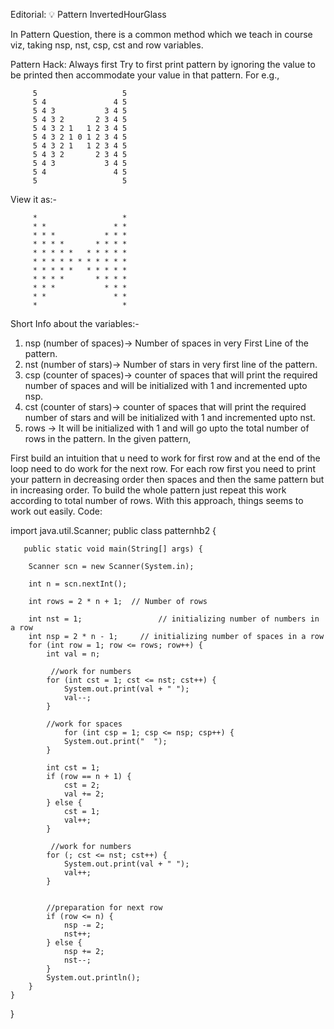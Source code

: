 Editorial: 💡 Pattern InvertedHourGlass

In Pattern Question, there is a common method which we teach in course viz, taking nsp, nst, csp, cst and row variables.

Pattern Hack: Always first Try to first print pattern by ignoring the value to be printed then accommodate your value in that pattern. For e.g.,

         5                   5 
         5 4               4 5 
         5 4 3           3 4 5 
         5 4 3 2       2 3 4 5 
         5 4 3 2 1   1 2 3 4 5 
         5 4 3 2 1 0 1 2 3 4 5 
         5 4 3 2 1   1 2 3 4 5 
         5 4 3 2       2 3 4 5 
         5 4 3           3 4 5 
         5 4               4 5 
         5                   5 
View it as:-

         *                   * 
         * *               * * 
         * * *           * * * 
         * * * *       * * * * 
         * * * * *   * * * * * 
         * * * * * * * * * * * 
         * * * * *   * * * * * 
         * * * *       * * * * 
         * * *           * * * 
         * *               * * 
         *                   *  
Short Info about the variables:-


1. nsp (number of spaces)-> Number of spaces in very First Line of the pattern.
2. nst (number of stars)-> Number of stars in very first line of the pattern.
3. csp (counter of spaces)-> counter of spaces that will print the required number of spaces and will be initialized with 1 and incremented upto nsp.
4. cst (counter of stars)->  counter of spaces that will print the required number of stars and will be initialized with 1 and incremented upto nst.
5. rows -> It will be initialized with 1 and will go upto the total number of rows in the pattern.
In the given pattern,

First build an intuition that u need to work for first row and at the end of the loop need to do work for the next row.
For each row first you need to print your pattern in decreasing order then spaces and then the same pattern but in increasing order.
To build the whole pattern just repeat this work according to total number of rows. With this approach, things seems to work out easily.
Code:

import java.util.Scanner;
public class patternhb2 {

       public static void main(String[] args) {

        Scanner scn = new Scanner(System.in);

        int n = scn.nextInt();

        int rows = 2 * n + 1;  // Number of rows

        int nst = 1;                 // initializing number of numbers in a row
        int nsp = 2 * n - 1;     // initializing number of spaces in a row 
        for (int row = 1; row <= rows; row++) {
            int val = n;

             //work for numbers
            for (int cst = 1; cst <= nst; cst++) {
                System.out.print(val + " ");
                val--;
            }

            //work for spaces
                for (int csp = 1; csp <= nsp; csp++) {
                System.out.print("  ");
            }

            int cst = 1;
            if (row == n + 1) {
                cst = 2;
                val += 2;
            } else {
                cst = 1;
                val++;
            }

             //work for numbers
            for (; cst <= nst; cst++) {
                System.out.print(val + " ");
                val++;
            }


            //preparation for next row
            if (row <= n) {
                nsp -= 2;
                nst++;
            } else {
                nsp += 2;
                nst--;
            }
            System.out.println();
        }
    }

  }